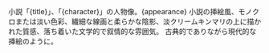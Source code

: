 小説「{title}」、「{character}」の人物像。{appearance}
小説の挿絵風、モノクロまたは淡い色彩、繊細な線画と柔らかな陰影、淡クリームキンマリの上に描かれた質感、落ち着いた文学的で叙情的な雰囲気。
古典的でありながら現代的な挿絵のように。
